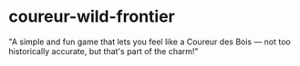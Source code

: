 # coureur-wild-frontier
"A simple and fun game that lets you feel like a Coureur des Bois — not too historically accurate, but that's part of the charm!"
